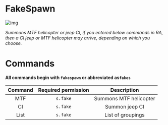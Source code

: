 # FakeSpawn
![img](https://img.shields.io/github/downloads/wetyFoE/FakeSpawn/total.svg)

*Summons MTF helicopter or jeep CI, if you entered below commands in RA, then a CI jeep or MTF helicopter may arrive, depending on which you choose.*
# Commands
**All commands begin with `fakespawn` or abbreviated as`fakes`**

Command | Required permission | Description
:--------:|:----:|:------:
 MTF | `s.fake` | Summons MTF helicopter
 CI | `s.fake` | Summon jeep CI
 List | `s.fake` | List of groupings

